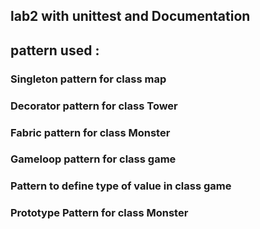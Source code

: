 ##  lab2 with unittest and Documentation 
## pattern used :
###   Singleton pattern for class map
###   Decorator pattern for class Tower
###   Fabric pattern for class Monster 
###   Gameloop pattern for class game
###   Pattern to define type of value in class game
###   Prototype Pattern for class Monster 
